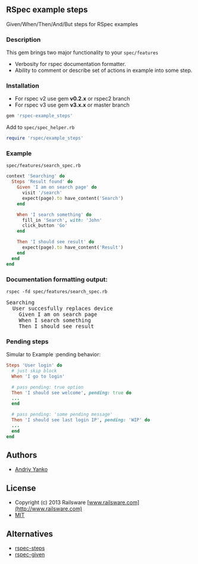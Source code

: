 ## RSpec example steps

Given/When/Then/And/But steps for RSpec examples

### Description

This gem brings two major functionality to your `spec/features`

* Verbosity for rspec documentation formatter.
* Ability to comment or describe set of actions in example into some step.

### Installation

* For rspec v2 use gem **v0.2.x** or rspec2 branch
* For rspec v3 use gem **v3.x.x** or master branch

```ruby
gem 'rspec-example_steps'
```

Add to `spec/spec_helper.rb`

```ruby
require 'rspec/example_steps'
```

### Example

`spec/features/search_spec.rb`

```ruby
context 'Searching' do
  Steps 'Result found' do
    Given 'I am on search page' do
      visit '/search'
      expect(page).to have_content('Search')
    end

    When 'I search something' do
      fill_in 'Search', with: 'John'
      click_button 'Go'
    end

    Then 'I should see result' do
      expect(page).to have_content('Result')
    end
  end
end
```

### Documentation formatting output:

`rspec -fd spec/features/search_spec.rb`

<pre>
Searching
  User succesfully replaces device
    Given I am on search page
    When I search something
    Then I should see result
</pre>

### Pending steps

Simular to Example :pending behavior:

```ruby
Steps 'User login' do
  # just skip block
  When 'I go to login'

  # pass pending: true option
  Then 'I should see welcome', pending: true do
  ...
  end

  # pass pending: 'some pending message'
  Then 'I should see last login IP', pending: 'WIP' do
  ...
  end
end
```

## Authors

* [Andriy Yanko](http://ayanko.github.io)

## License

* Copyright (c) 2013 Railsware [www.railsware.com](http://www.railsware.com)
* [MIT](www.opensource.org/licenses/MIT)

## Alternatives

* [rspec-steps](https://github.com/LRDesign/rspec-steps)
* [rspec-given](https://github.com/jimweirich/rspec-given)
